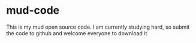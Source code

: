 # mud-code
This is my mud open source code. I am currently studying hard, so submit the code to github and welcome everyone to download it.
